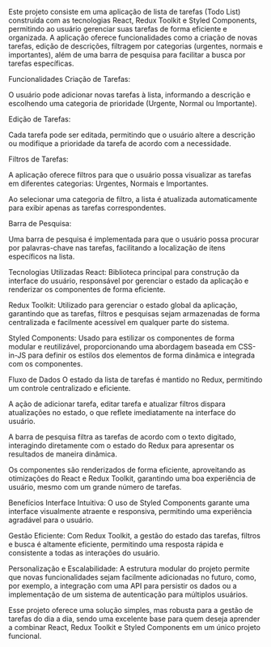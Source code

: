 Este projeto consiste em uma aplicação de lista de tarefas (Todo List) construída com as tecnologias React, Redux Toolkit e Styled Components, permitindo ao usuário gerenciar suas tarefas de forma eficiente e organizada. A aplicação oferece funcionalidades como a criação de novas tarefas, edição de descrições, filtragem por categorias (urgentes, normais e importantes), além de uma barra de pesquisa para facilitar a busca por tarefas específicas.

Funcionalidades
Criação de Tarefas:

O usuário pode adicionar novas tarefas à lista, informando a descrição e escolhendo uma categoria de prioridade (Urgente, Normal ou Importante).

Edição de Tarefas:

Cada tarefa pode ser editada, permitindo que o usuário altere a descrição ou modifique a prioridade da tarefa de acordo com a necessidade.

Filtros de Tarefas:

A aplicação oferece filtros para que o usuário possa visualizar as tarefas em diferentes categorias: Urgentes, Normais e Importantes.

Ao selecionar uma categoria de filtro, a lista é atualizada automaticamente para exibir apenas as tarefas correspondentes.

Barra de Pesquisa:

Uma barra de pesquisa é implementada para que o usuário possa procurar por palavras-chave nas tarefas, facilitando a localização de itens específicos na lista.

Tecnologias Utilizadas
React: Biblioteca principal para construção da interface do usuário, responsável por gerenciar o estado da aplicação e renderizar os componentes de forma eficiente.

Redux Toolkit: Utilizado para gerenciar o estado global da aplicação, garantindo que as tarefas, filtros e pesquisas sejam armazenadas de forma centralizada e facilmente acessível em qualquer parte do sistema.

Styled Components: Usado para estilizar os componentes de forma modular e reutilizável, proporcionando uma abordagem baseada em CSS-in-JS para definir os estilos dos elementos de forma dinâmica e integrada com os componentes.

Fluxo de Dados
O estado da lista de tarefas é mantido no Redux, permitindo um controle centralizado e eficiente.

A ação de adicionar tarefa, editar tarefa e atualizar filtros dispara atualizações no estado, o que reflete imediatamente na interface do usuário.

A barra de pesquisa filtra as tarefas de acordo com o texto digitado, interagindo diretamente com o estado do Redux para apresentar os resultados de maneira dinâmica.

Os componentes são renderizados de forma eficiente, aproveitando as otimizações do React e Redux Toolkit, garantindo uma boa experiência de usuário, mesmo com um grande número de tarefas.

Benefícios
Interface Intuitiva: O uso de Styled Components garante uma interface visualmente atraente e responsiva, permitindo uma experiência agradável para o usuário.

Gestão Eficiente: Com Redux Toolkit, a gestão do estado das tarefas, filtros e busca é altamente eficiente, permitindo uma resposta rápida e consistente a todas as interações do usuário.

Personalização e Escalabilidade: A estrutura modular do projeto permite que novas funcionalidades sejam facilmente adicionadas no futuro, como, por exemplo, a integração com uma API para persistir os dados ou a implementação de um sistema de autenticação para múltiplos usuários.

Esse projeto oferece uma solução simples, mas robusta para a gestão de tarefas do dia a dia, sendo uma excelente base para quem deseja aprender a combinar React, Redux Toolkit e Styled Components em um único projeto funcional.
